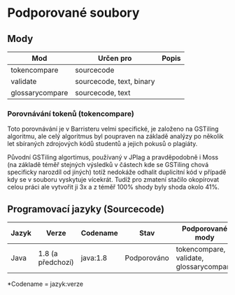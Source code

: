 # Podporované soubory

## Mody
| Mod | Určen pro | Popis |
| --- | --------- | ----- |
| tokencompare | sourcecode | 
| validate | sourcecode, text, binary | 
| glossarycompare | sourcecode, text |

### Porovnávání tokenů (tokencompare)
Toto porovnávání je v Barristeru velmi specifické, je založeno na GSTiling algoritmu, ale celý algoritmus byl poupraven na základě analýzy po několik let sbíraných zdrojových kódů studentů a jejich pokusů o plagiáty. 

Původní GSTiling algortimus, používaný v JPlag a pravděpodobně i Moss (na základě téměř stejných výsledků v částech kde se GSTiling chová specificky narozdíl od jíných) totíž nedokáže odhalit duplicitní kód v případě kdy se v souboru vyskytuje vícekrát. Tudíž pro zmatení stačilo okopírovat celou práci ale vytvořit ji 3x a z téměř 100% shody byly shoda okolo 41%.

## Programovací jazyky (Sourcecode)
| Jazyk | Verze | Codename | Stav | Podporované mody |
| ----- | ----- | -------- | ---- | ---------------- |
| Java | 1.8 (a předchozí) | java:1.8 | Podporováno | tokencompare, validate, glossarycompare |
*Codename = jazyk:verze